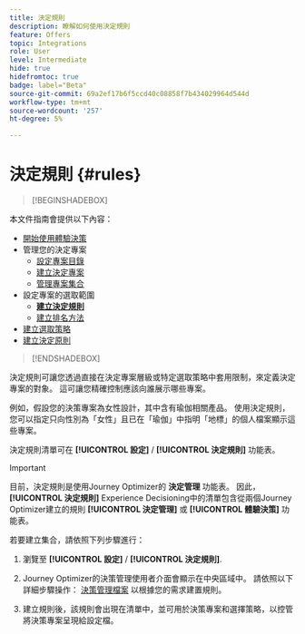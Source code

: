 ```yaml
---
title: 決定規則
description: 瞭解如何使用決定規則
feature: Offers
topic: Integrations
role: User
level: Intermediate
hide: true
hidefromtoc: true
badge: label="Beta"
source-git-commit: 69a2ef17b6f5ccd40c08858f7b434029964d544d
workflow-type: tm+mt
source-wordcount: '257'
ht-degree: 5%

---
```


# 決定規則 {#rules}

>[!BEGINSHADEBOX]

本文件指南會提供以下內容：

* [開始使用體驗決策](gs-experience-decisioning.md)
* 管理您的決定專案
   * [設定專案目錄](catalogs.md)
   * [建立決定專案](items.md)
   * [管理專案集合](collections.md)
* 設定專案的選取範圍
   * **[建立決定規則](rules.md)**
   * [建立排名方法](ranking.md)
* [建立選取策略](selection-strategies.md)
* [建立決定原則](create-decision.md)

>[!ENDSHADEBOX]

決定規則可讓您透過直接在決定專案層級或特定選取策略中套用限制，來定義決定專案的對象。 這可讓您精確控制應該向誰展示哪些專案。

例如，假設您的決策專案為女性設計，其中含有瑜伽相關產品。 使用決定規則，您可以指定只向性別為「女性」且已在「瑜伽」中指明「地標」的個人檔案顯示這些專案。

決定規則清單可在 **[!UICONTROL 設定]** / **[!UICONTROL 決定規則]** 功能表。

<!--![](assets/decision-rules-list.png)-->

>[!IMPORTANT]
>
>目前，決定規則是使用Journey Optimizer的 **決定管理** 功能表。 因此， **[!UICONTROL 決定規則]** Experience Decisioning中的清單包含從兩個Journey Optimizer建立的規則 **[!UICONTROL 決定管理]** 或 **[!UICONTROL 體驗決策]** 功能表。

若要建立集合，請依照下列步驟進行：

1. 瀏覽至 **[!UICONTROL 設定]** / **[!UICONTROL 決定規則]**.
1. Journey Optimizer的決策管理使用者介面會顯示在中央區域中。 請依照以下詳細步驟操作： [決策管理檔案](../offers/offer-library/creating-decision-rules.md) 以根據您的需求建置規則。

1. 建立規則後，該規則會出現在清單中，並可用於決策專案和選擇策略，以控管將決策專案呈現給設定檔。
